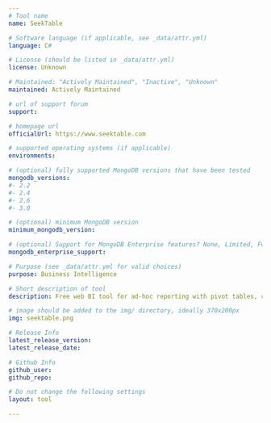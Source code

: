 ```yaml
---
# Tool name
name: SeekTable

# Software language (if applicable, see _data/attr.yml)
language: C#

# License (should be listed in _data/attr.yml)
license: Unknown

# Maintained: "Actively Maintained", "Inactive", "Unknown"
maintained: Actively Maintained

# url of support forum
support: 

# homepage url
officialUrl: https://www.seektable.com

# supported operating systems (if applicable)
environments:

# (optional) fully supported MongoDB versions that have been tested
mongodb_versions:
#- 2.2
#- 2.4
#- 2.6
#- 3.0

# (optional) minimum MongoDB version
minimum_mongodb_version:

# (optional) Support for MongoDB Enterprise features? None, Limited, Full
mongodb_enterprise_support: 

# Purpose (see _data/attr.yml for valid choices)
purpose: Business Intelligence

# Short description of tool
description: Free web BI tool for ad-hoc reporting with pivot tables, charts, datagrids that connects directly to your MongoDb.

# image should be added to the img/ directory, ideally 370x200px
img: seektable.png

# Release Info
latest_release_version: 
latest_release_date: 

# Github Info
github_user: 
github_repo: 

# Do not change the following settings
layout: tool

---
```

